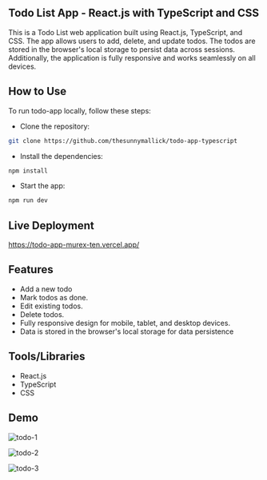 
## Todo List App - React.js with TypeScript and CSS

This is a Todo List web application built using React.js, TypeScript, and CSS. The app allows users to add, delete, and update todos. The todos are stored in the browser's local storage to persist data across sessions. Additionally, the application is fully responsive and works seamlessly on all devices.

## How to Use

To run todo-app locally, follow these steps:

- Clone the repository:
```bash
git clone https://github.com/thesunnymallick/todo-app-typescript
```
- Install the dependencies:
```bash
npm install
```

- Start the app:

```bash
npm run dev
```



## Live Deployment 

https://todo-app-murex-ten.vercel.app/


## Features
- Add a new todo 
- Mark todos as done.
- Edit existing todos.
- Delete todos.
- Fully responsive design for mobile, tablet,  and  desktop devices.
- Data is stored in the browser's local storage for data persistence

## Tools/Libraries
- React.js
- TypeScript
- CSS

## Demo

![todo-1](https://github.com/thesunnymallick/todo-app-typescript/assets/81466855/40b25dd7-bbe1-4a60-93d6-bda48f30a0fc)

![todo-2](https://github.com/thesunnymallick/todo-app-typescript/assets/81466855/d136b35a-6716-4cef-bbfa-22e890e7ca46)

![todo-3](https://github.com/thesunnymallick/todo-app-typescript/assets/81466855/404e287d-584d-4e44-a47a-af82282fb244)
